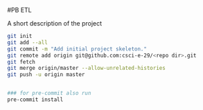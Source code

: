 #PB ETL

A short description of the project

```bash
git init
git add --all
git commit -m "Add initial project skeleton."
git remote add origin git@github.com:csci-e-29/<repo dir>.git
git fetch
git merge origin/master --allow-unrelated-histories
git push -u origin master


### for pre-commit also run
pre-commit install
```
